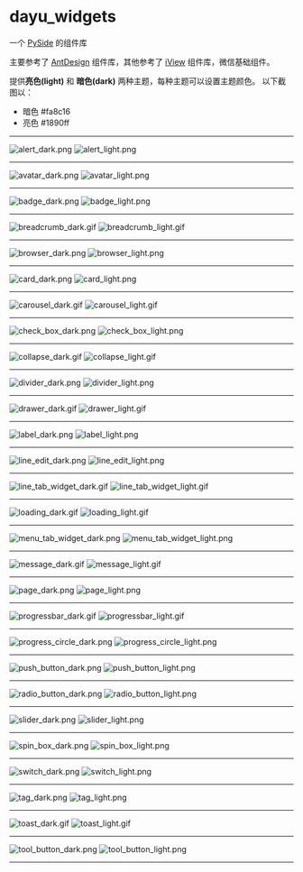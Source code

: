 # dayu_widgets

一个 [PySide](https://wiki.qt.io/PySide) 的组件库

主要参考了 [AntDesign](https://ant.design/) 组件库，其他参考了 [iView](https://www.iviewui.com/) 组件库，微信基础组件。


提供**亮色(light)** 和 **暗色(dark)** 两种主题，每种主题可以设置主题颜色。
以下截图以：

* 暗色 #fa8c16
* 亮色 #1890ff
******
![alert_dark.png](alert_dark.png)
![alert_light.png](alert_light.png)
******
![avatar_dark.png](avatar_dark.png)
![avatar_light.png](avatar_light.png)
******
![badge_dark.png](badge_dark.png)
![badge_light.png](badge_light.png)
******
![breadcrumb_dark.gif](breadcrumb_dark.gif)
![breadcrumb_light.gif](breadcrumb_light.gif)
******
![browser_dark.png](browser_dark.png)
![browser_light.png](browser_light.png)
******
![card_dark.png](card_dark.png)
![card_light.png](card_light.png)
******
![carousel_dark.gif](carousel_dark.gif)
![carousel_light.gif](carousel_light.gif)
******
![check_box_dark.png](check_box_dark.png)
![check_box_light.png](check_box_light.png)
******
![collapse_dark.gif](collapse_dark.gif)
![collapse_light.gif](collapse_light.gif)
******
![divider_dark.png](divider_dark.png)
![divider_light.png](divider_light.png)
******
![drawer_dark.gif](drawer_dark.gif)
![drawer_light.gif](drawer_light.gif)
******
![label_dark.png](label_dark.png)
![label_light.png](label_light.png)
******
![line_edit_dark.png](line_edit_dark.png)
![line_edit_light.png](line_edit_light.png)
******
![line_tab_widget_dark.gif](line_tab_widget_dark.gif)
![line_tab_widget_light.gif](line_tab_widget_light.gif)
******
![loading_dark.gif](loading_dark.gif)
![loading_light.gif](loading_light.gif)
******
![menu_tab_widget_dark.png](menu_tab_widget_dark.png)
![menu_tab_widget_light.png](menu_tab_widget_light.png)
******
![message_dark.gif](message_dark.gif)
![message_light.gif](message_light.gif)
******
![page_dark.png](page_dark.png)
![page_light.png](page_light.png)
******
![progressbar_dark.gif](progressbar_dark.gif)
![progressbar_light.gif](progressbar_light.gif)
******
![progress_circle_dark.png](progress_circle_dark.png)
![progress_circle_light.png](progress_circle_light.png)
******
![push_button_dark.png](push_button_dark.png)
![push_button_light.png](push_button_light.png)
******
![radio_button_dark.png](radio_button_dark.png)
![radio_button_light.png](radio_button_light.png)
******
![slider_dark.png](slider_dark.png)
![slider_light.png](slider_light.png)
******
![spin_box_dark.png](spin_box_dark.png)
![spin_box_light.png](spin_box_light.png)
******
![switch_dark.png](switch_dark.png)
![switch_light.png](switch_light.png)
******
![tag_dark.png](tag_dark.png)
![tag_light.png](tag_light.png)
******
![toast_dark.gif](toast_dark.gif)
![toast_light.gif](toast_light.gif)
******
![tool_button_dark.png](tool_button_dark.png)
![tool_button_light.png](tool_button_light.png)
******